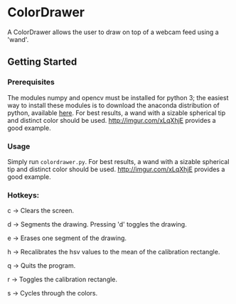 # ColorDrawer
A ColorDrawer allows the user to draw on top of a webcam feed using a 'wand'.

## Getting Started

### Prerequisites
The modules numpy and opencv must be installed for python 3; the easiest way to install these modules is to download the anaconda distribution of python, available [here](https://www.continuum.io/downloads).
For best results, a wand with a sizable spherical tip and distinct color
should be used. http://imgur.com/xLqXhjE provides a good example.

### Usage
Simply run `colordrawer.py`. For best results, a wand with a sizable spherical tip and distinct color should be used. http://imgur.com/xLqXhjE provides a good example.

### Hotkeys:
c -> Clears the screen.

d -> Segments the drawing. Pressing 'd' toggles the drawing.

e -> Erases one segment of the drawing.

h -> Recalibrates the hsv values to the mean of the calibration rectangle.

q -> Quits the program.

r -> Toggles the calibration rectangle.

s -> Cycles through the colors.
